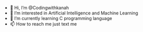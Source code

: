 - 👋 Hi, I’m @Codingwithkanah
- 👀 I’m interested in Artificial Intelligence and Machine Learning
- 🌱 I’m currently learning C programming language
- 📫 How to reach me just text me
  

<!---
Codingwithkanah/Codingwithkanah is a ✨ special ✨ repository because its `README.md` (this file) appears on your GitHub profile.
You can click the Preview link to take a look at your changes.
--->
